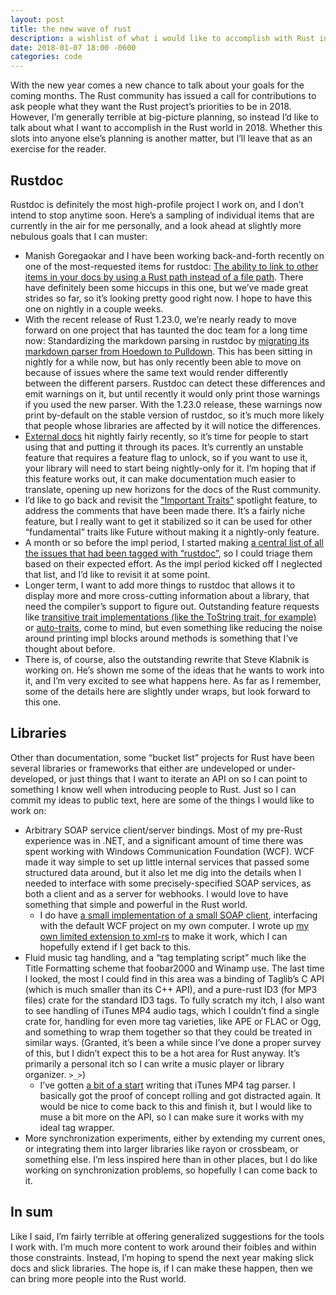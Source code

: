 ```yaml
---
layout: post
title: the new wave of rust
description: a wishlist of what i would like to accomplish with Rust in 2018
date: 2018-01-07 18:00 -0600
categories: code
---
```


With the new year comes a new chance to talk about your goals for the coming months. The Rust
community has issued a call for contributions to ask people what they want the Rust project’s
priorities to be in 2018. However, I’m generally terrible at big-picture planning, so instead I’d
like to talk about what I want to accomplish in the Rust world in 2018. Whether this slots into
anyone else’s planning is another matter, but I’ll leave that as an exercise for the reader.

## Rustdoc

Rustdoc is definitely the most high-profile project I work on, and I don’t intend to stop anytime
soon. Here’s a sampling of individual items that are currently in the air for me personally, and a
look ahead at slightly more nebulous goals that I can muster:

- Manish Goregaokar and I have been working back-and-forth recently on one of the most-requested
  items for rustdoc: [The ability to link to other items in your docs by using a Rust path instead
  of a file path][intra-paths]. There have definitely been some hiccups in this one, but we’ve made
  great strides so far, so it’s looking pretty good right now. I hope to have this one on nightly in
  a couple weeks.
- With the recent release of Rust 1.23.0, we’re nearly ready to move forward on one project that has
  taunted the doc team for a long time now: Standardizing the markdown parsing in rustdoc by
  [migrating its markdown parser from Hoedown to Pulldown][pulldown]. This has been sitting in
  nightly for a while now, but has only recently been able to move on because of issues where the
  same text would render differently between the different parsers. Rustdoc can detect these
  differences and emit warnings on it, but until recently it would only print those warnings if you
  used the new parser.  With the 1.23.0 release, these warnings now print by-default on the stable
  version of rustdoc, so it’s much more likely that people whose libraries are affected by it will
  notice the differences.
- [External docs] hit nightly fairly recently, so it’s time for people to start using that and
  putting it through its paces. It’s currently an unstable feature that requires a feature flag to
  unlock, so if you want to use it, your library will need to start being nightly-only for it. I’m
  hoping that if this feature works out, it can make documentation much easier to translate, opening
  up new horizons for the docs of the Rust community.
- I’d like to go back and revisit the ["Important Traits"] spotlight feature, to address the
  comments that have been made there. It’s a fairly niche feature, but I really want to get it
  stabilized so it can be used for other “fundamental” traits like Future without making it a
  nightly-only feature.
- A month or so before the impl period, I started making [a central list of all the issues that had
  been tagged with “rustdoc”][mega-list], so I could triage them based on their expected effort. As
  the impl period kicked off I neglected that list, and I’d like to revisit it at some point.
- Longer term, I want to add more things to rustdoc that allows it to display more and more
  cross-cutting information about a library, that need the compiler’s support to figure out.
  Outstanding feature requests like [transitive trait implementations (like the ToString trait, for
  example)][tostring] or [auto-traits], come to mind, but even something like reducing the noise
  around printing impl blocks around methods is something that I’ve thought about before.
- There is, of course, also the outstanding rewrite that Steve Klabnik is working on. He’s shown me
  some of the ideas that he wants to work into it, and I’m very excited to see what happens here. As
  far as I remember, some of the details here are slightly under wraps, but look forward to this one.

[intra-paths]: https://github.com/rust-lang/rust/pull/47046
[pulldown]: https://github.com/rust-lang/rust/issues/44229
[External docs]: https://github.com/rust-lang/rust/issues/44732
["Important Traits"]: https://github.com/rust-lang/rust/issues/45040
[mega-list]: https://github.com/nrc/dev-tools-team/issues/23
[tostring]: https://github.com/rust-lang/rust/issues/33772
[auto-traits]: https://github.com/rust-lang/rust/issues/17606

## Libraries

Other than documentation, some “bucket list” projects for Rust have been several libraries or
frameworks that either are undeveloped or under-developed, or just things that I want to iterate an
API on so I can point to something I know well when introducing people to Rust. Just so I can commit
my ideas to public text, here are some of the things I would like to work on:

- Arbitrary SOAP service client/server bindings. Most of my pre-Rust experience was in .NET, and a
  significant amount of time there was spent working with Windows Communication Foundation (WCF). WCF
  made it way simple to set up little internal services that passed some structured data around, but
  it also let me dig into the details when I needed to interface with some precisely-specified SOAP
  services, as both a client and as a server for webhooks. I would love to have something that simple
  and powerful in the Rust world.
  - I do have [a small implementation of a small SOAP client][soap-test], interfacing with the
    default WCF project on my own computer. I wrote up [my own limited extension to
    xml-rs][sulfate-xml] to make it work, which I can hopefully extend if I get back to this.
- Fluid music tag handling, and a “tag templating script” much like the Title Formatting scheme that
  foobar2000 and Winamp use. The last time I looked, the most I could find in this area was a binding
  of Taglib’s C API (which is much smaller than its C++ API), and a pure-rust ID3 (for MP3 files)
  crate for the standard ID3 tags. To fully scratch my itch, I also want to see handling of iTunes MP4
  audio tags, which I couldn’t find a single crate for, handling for even more tag varieties, like APE
  or FLAC or Ogg, and something to wrap them together so that they could be treated in similar ways.
  (Granted, it’s been a while since I’ve done a proper survey of this, but I didn’t expect this to be
  a hot area for Rust anyway. It’s primarily a personal itch so I can write a music player or library
  organizer. `>_>`)
  - I’ve gotten [a bit of a start][mp4tag-test] writing that iTunes MP4 tag parser. I basically got
    the proof of concept rolling and got distracted again. It would be nice to come back to this and
    finish it, but I would like to muse a bit more on the API, so I can make sure it works with my
    ideal tag wrapper.
- More synchronization experiments, either by extending my current ones, or integrating them into
  larger libraries like rayon or crossbeam, or something else. I’m less inspired here than in other
  places, but I do like working on synchronization problems, so hopefully I can come back to it.

[soap-test]: https://github.com/QuietMisdreavus/rust-soap-test
[sulfate-xml]: https://github.com/QuietMisdreavus/sulfate-xml
[mp4tag-test]: https://github.com/QuietMisdreavus/mp4tag-rs

## In sum

Like I said, I’m fairly terrible at offering generalized suggestions for the tools I work with. I’m
much more content to work around their foibles and within those constraints. Instead, I’m hoping to
spend the next year making slick docs and slick libraries. The hope is, if I can make these happen,
then we can bring more people into the Rust world.
